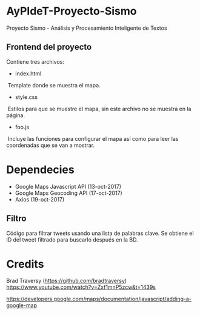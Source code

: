 # AyPIdeT-Proyecto-Sismo
Proyecto Sismo - Análisis y Procesamiento Inteligente de Textos


## Frontend del proyecto

Contiene tres archivos:
* index.html

  Template donde se muestra el mapa.
* style.css

  Estilos para que se muestre el mapa, sin este archivo no se muestra en la página.
* foo.js

  Incluye las funciones para configurar el mapa así como para leer las coordenadas que se van a mostrar. 
  
  
# Dependecies
* Google Maps Javascript API (13-oct-2017)
* Google Maps Geocoding API (17-oct-2017)
* Axios (19-oct-2017)
 
 ## Filtro
 Código para filtrar tweets usando una lista de palabras clave. Se obtiene el ID del tweet filtrado para buscarlo después en la BD.

# Credits
Brad Traversy (https://github.com/bradtraversy)
https://www.youtube.com/watch?v=Zxf1mnP5zcw&t=1439s

https://developers.google.com/maps/documentation/javascript/adding-a-google-map

